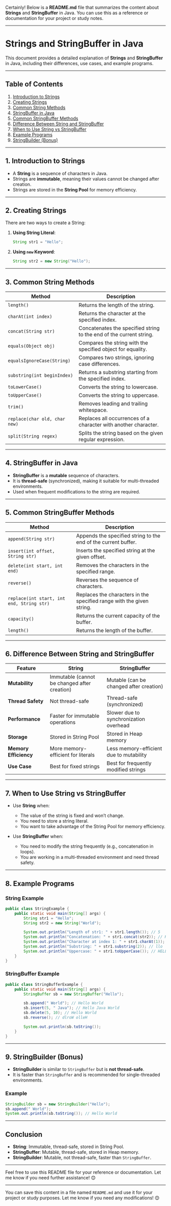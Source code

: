 Certainly! Below is a **README.md** file that summarizes the content about **Strings** and **StringBuffer** in Java. You can use this as a reference or documentation for your project or study notes.

---

# **Strings and StringBuffer in Java**

This document provides a detailed explanation of **Strings** and **StringBuffer** in Java, including their differences, use cases, and example programs.

---

## **Table of Contents**
1. [Introduction to Strings](#introduction-to-strings)
2. [Creating Strings](#creating-strings)
3. [Common String Methods](#common-string-methods)
4. [StringBuffer in Java](#stringbuffer-in-java)
5. [Common StringBuffer Methods](#common-stringbuffer-methods)
6. [Difference Between String and StringBuffer](#difference-between-string-and-stringbuffer)
7. [When to Use String vs StringBuffer](#when-to-use-string-vs-stringbuffer)
8. [Example Programs](#example-programs)
9. [StringBuilder (Bonus)](#stringbuilder-bonus)

---

## **1. Introduction to Strings**
- A **String** is a sequence of characters in Java.
- Strings are **immutable**, meaning their values cannot be changed after creation.
- Strings are stored in the **String Pool** for memory efficiency.

---

## **2. Creating Strings**
There are two ways to create a String:
1. **Using String Literal**:
   ```java
   String str1 = "Hello";
   ```
2. **Using `new` Keyword**:
   ```java
   String str2 = new String("Hello");
   ```

---

## **3. Common String Methods**
| Method                     | Description                                                                 |
|----------------------------|-----------------------------------------------------------------------------|
| `length()`                 | Returns the length of the string.                                           |
| `charAt(int index)`        | Returns the character at the specified index.                               |
| `concat(String str)`       | Concatenates the specified string to the end of the current string.         |
| `equals(Object obj)`       | Compares the string with the specified object for equality.                 |
| `equalsIgnoreCase(String)` | Compares two strings, ignoring case differences.                            |
| `substring(int beginIndex)`| Returns a substring starting from the specified index.                      |
| `toLowerCase()`            | Converts the string to lowercase.                                           |
| `toUpperCase()`            | Converts the string to uppercase.                                           |
| `trim()`                   | Removes leading and trailing whitespace.                                    |
| `replace(char old, char new)` | Replaces all occurrences of a character with another character.          |
| `split(String regex)`      | Splits the string based on the given regular expression.                    |

---

## **4. StringBuffer in Java**
- **StringBuffer** is a **mutable** sequence of characters.
- It is **thread-safe** (synchronized), making it suitable for multi-threaded environments.
- Used when frequent modifications to the string are required.

---

## **5. Common StringBuffer Methods**
| Method                     | Description                                                                 |
|----------------------------|-----------------------------------------------------------------------------|
| `append(String str)`       | Appends the specified string to the end of the current buffer.              |
| `insert(int offset, String str)` | Inserts the specified string at the given offset.                       |
| `delete(int start, int end)` | Removes the characters in the specified range.                            |
| `reverse()`                | Reverses the sequence of characters.                                        |
| `replace(int start, int end, String str)` | Replaces the characters in the specified range with the given string.  |
| `capacity()`               | Returns the current capacity of the buffer.                                 |
| `length()`                 | Returns the length of the buffer.                                           |

---

## **6. Difference Between String and StringBuffer**

| Feature                | String                                      | StringBuffer                                |
|------------------------|---------------------------------------------|---------------------------------------------|
| **Mutability**         | Immutable (cannot be changed after creation)| Mutable (can be changed after creation)     |
| **Thread Safety**      | Not thread-safe                            | Thread-safe (synchronized)                  |
| **Performance**        | Faster for immutable operations             | Slower due to synchronization overhead      |
| **Storage**            | Stored in String Pool                       | Stored in Heap memory                       |
| **Memory Efficiency**  | More memory-efficient for literals          | Less memory-efficient due to mutability     |
| **Use Case**           | Best for fixed strings                      | Best for frequently modified strings        |

---

## **7. When to Use String vs StringBuffer**
- Use **String** when:
  - The value of the string is fixed and won’t change.
  - You need to store a string literal.
  - You want to take advantage of the String Pool for memory efficiency.

- Use **StringBuffer** when:
  - You need to modify the string frequently (e.g., concatenation in loops).
  - You are working in a multi-threaded environment and need thread safety.

---

## **8. Example Programs**

### **String Example**
```java
public class StringExample {
    public static void main(String[] args) {
        String str1 = "Hello";
        String str2 = new String("World");

        System.out.println("Length of str1: " + str1.length()); // 5
        System.out.println("Concatenation: " + str1.concat(str2)); // HelloWorld
        System.out.println("Character at index 1: " + str1.charAt(1)); // e
        System.out.println("Substring: " + str1.substring(2)); // llo
        System.out.println("Uppercase: " + str1.toUpperCase()); // HELLO
    }
}
```

### **StringBuffer Example**
```java
public class StringBufferExample {
    public static void main(String[] args) {
        StringBuffer sb = new StringBuffer("Hello");

        sb.append(" World"); // Hello World
        sb.insert(5, " Java"); // Hello Java World
        sb.delete(5, 10); // Hello World
        sb.reverse(); // dlroW olleH

        System.out.println(sb.toString());
    }
}
```

---

## **9. StringBuilder (Bonus)**
- **StringBuilder** is similar to `StringBuffer` but is **not thread-safe**.
- It is faster than `StringBuffer` and is recommended for single-threaded environments.

### **Example**
```java
StringBuilder sb = new StringBuilder("Hello");
sb.append(" World");
System.out.println(sb.toString()); // Hello World
```

---

## **Conclusion**
- **String**: Immutable, thread-safe, stored in String Pool.
- **StringBuffer**: Mutable, thread-safe, stored in Heap memory.
- **StringBuilder**: Mutable, not thread-safe, faster than `StringBuffer`.

---

Feel free to use this README file for your reference or documentation. Let me know if you need further assistance! 😊

---

You can save this content in a file named `README.md` and use it for your project or study purposes. Let me know if you need any modifications! 😊
